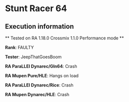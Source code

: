 # Stunt Racer 64 

## Execution information


** Tested on RA 1.18.0 Crossmix 1.1.0 Performance mode **


**Rank**: FAULTY


**Tester**: JeepThatGoesBoom



**RA ParaLLEl Dynarec/Gln64**: Crash


**RA Mupen Pure/HLE**: Hangs on load


**RA ParaLLEl Dynarec/Rice**: Crash


**RA Mupen Dynarec/HLE**: Crash